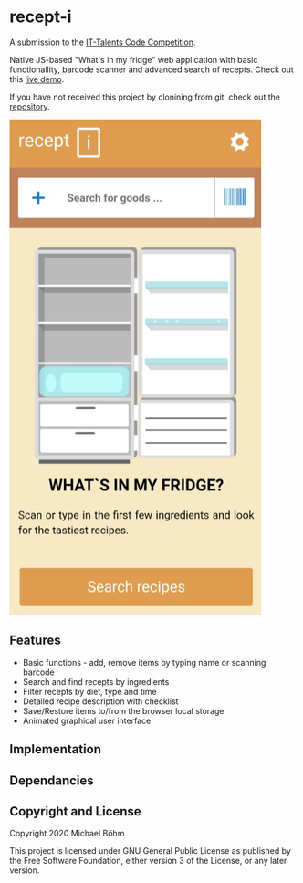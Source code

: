 # recept-i
A submission to the [IT-Talents Code Competition](https://www.it-talents.de/foerderung/code-competition/code-competition-10-2020-edeka-digital). 

Native JS-based "What's in my fridge" web application with basic functionallity, barcode scanner and advanced search of recepts. Check out this [live demo](https://www.shot-boehm.com/apps/recept-i/). 

If you have not received this project by clonining from git, check out the [repository](https://github.com/time-run/recept-i/).

![recept-i-fridge](/images/recept-i-fridge.png)

## Features
* Basic functions - add, remove items by typing name or scanning barcode
* Search and find recepts by ingredients
* Filter recepts by diet, type and time
* Detailed recipe description with checklist
* Save/Restore items to/from the browser local storage
* Animated graphical user interface

## Implementation

## Dependancies

## Copyright and License

Copyright 2020 Michael Böhm

This project is licensed under GNU General Public License as published by the Free Software Foundation, either version 3 of the License, or any later version.
